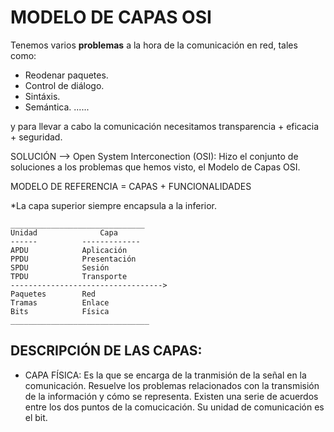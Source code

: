 
# MODELO DE CAPAS OSI



Tenemos varios **problemas** a la hora de la comunicación en red, tales como:

- Reodenar paquetes.
- Control de diálogo.
- Sintáxis.
- Semántica.
......

y para llevar a cabo la comunicación necesitamos transparencia + eficacia + seguridad.

SOLUCIÓN --> Open System Interconection (OSI): Hizo el conjunto de soluciones a los problemas que hemos visto, el Modelo de Capas OSI.

MODELO DE REFERENCIA = CAPAS + FUNCIONALIDADES

*La capa superior siempre encapsula a la inferior.

    ______________________________
    Unidad              Capa
    ------          -------------
    APDU            Aplicación
    PPDU            Presentación
    SPDU            Sesión
    TPDU            Transporte
    ---------------------------------->
    Paquetes        Red
    Tramas          Enlace
    Bits            Física          
    _______________________________


## DESCRIPCIÓN DE LAS CAPAS:

- CAPA FÍSICA: Es la que se encarga de la tranmisión de la señal en la comunicación. Resuelve los problemas relacionados con la transmisión de la información y cómo se representa. Existen una serie de acuerdos entre los dos puntos de la comucicación. Su unidad de comunicación es el bit.